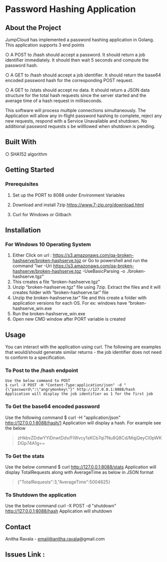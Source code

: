  # Password Hashing Application


## About the Project

  JumpCloud has implemented a password hashing application in Golang. This application supports 3 end points 

  ○ A POST to /hash should accept a password. It should return a job identifier immediately. It should then wait 5 seconds and compute the password hash. 
  
  ○ A GET to /hash should accept a job identifier. It should return the base64 encoded password hash for the corresponding POST request.
  
  ○ A GET to /stats should accept no data. It should return a JSON data structure for the total hash requests since the server started and the average time of a hash request in     milliseconds.
  
This software will process multiple connections simultaneously. The Application will allow any in-flight password hashing to complete, reject any new requests, respond with a Service Unavailable and shutdown. No additional password requests s be willllowed when shutdown is pending.

## Built With
  
  ○ SHA152 algorithm

## Getting Started

 ### Prerequisites

1. Set up the PORT to 8088 under Environment Variables
 
2. Download and install 7zip
https://www.7-zip.org/download.html

3. Curl for Windows or Gitbach

## Installation

### For Windows 10 Operating System

1. Either Click on url : https://s3.amazonaws.com/qa-broken-hashserve/broken-hashserve.tgz 
or
Go to powershell and run the command “iwr -Uri https://s3.amazonaws.com/qa-broken-hashserve/broken-hashserve.tgz -UseBasicParsing -o ./broken-hashserve.tgz”
2. This creates a file “broken-hashserve.tgz”
3. Unzip “broken-hashserve.tgz” file using 7zip. Extract the files and it will creates folder with “broken-hashserve.tar” file 
4. Unzip the broken-hashserve.tar” file and this create a folder with application versions for each OS. For ex: windows have “broken-hashserve_win.exe
5. Run the broken-hashserve_win.exe 
6. Open new CMD window after PORT variable is created

## Usage

You can interact with the application using curl. The following are examples that would/should generate similar returns - the job identifier does not need to conform to a specification.

 ### To Post to the /hash endpoint
    Use the below command to POST 
    $ curl -X POST -H "Content-Type:application/json" -d "{\"password\":\"angrymonkey\"}" http://127.0.0.1:8088/hash
    Application will display the job identifier as 1 for the first job 

### To Get the base64 encoded password
   Use the following command
   $ curl -H "application/json" http://127.0.0.1:8088/hash/1
   Application will display a hash. For example see the below
   > zHkbvZDdwYYiDnwtDdv/FIWvcy1sKCb7qi7Nu8Q8Cd/MqjQeyCI0pWKDGp74A1g==

### To Get the stats
   Use the below command
   $ curl http://127.0.0.1:8088/stats
   Application will display TotalRequests along with AverageTime as below in JSON format 
   > {"TotalRequests":3,"AverageTime":5004625}
   
### To Shutdown the application 
   Use the below command
   curl -X POST -d "shutdown" http://127.0.0.1:8088/hash
   Application will shutdown 

 
## Contact
Anitha Ravala - email@anitha.ravala@gmail.com

## Issues Link : 

